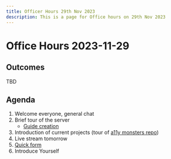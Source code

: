 ```yaml
---
title: Officer Hours 29th Nov 2023
description: This is a page for Office hours on 29th Nov 2023
---
```

# Office Hours 2023-11-29

## Outcomes
TBD

## Agenda
1. Welcome everyone, general chat 
2. Brief tour of the server
    - [Guide creation](/instructions/a11y-monsters-discord-into)
3. Introduction of current projects (tour of [a11y monsters repo](https://github.com/GrahamTheDevRel/a11y-monsters))
4. Live stream tomorrow
5. [Quick form](https://forms.gle/NVoQ3H7jj3x9o9C2A)
6. Introduce Yourself


